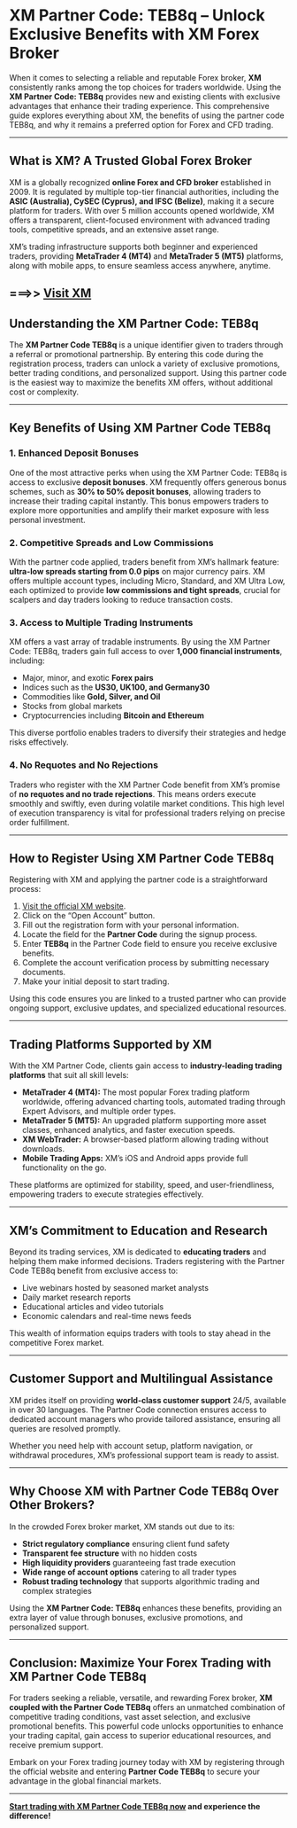 # **XM Partner Code: TEB8q – Unlock Exclusive Benefits with XM Forex Broker**

When it comes to selecting a reliable and reputable Forex broker, **XM** consistently ranks among the top choices for traders worldwide. Using the **XM Partner Code: TEB8q** provides new and existing clients with exclusive advantages that enhance their trading experience. This comprehensive guide explores everything about XM, the benefits of using the partner code TEB8q, and why it remains a preferred option for Forex and CFD trading.

---

## **What is XM? A Trusted Global Forex Broker**

XM is a globally recognized **online Forex and CFD broker** established in 2009. It is regulated by multiple top-tier financial authorities, including the **ASIC (Australia), CySEC (Cyprus), and IFSC (Belize)**, making it a secure platform for traders. With over 5 million accounts opened worldwide, XM offers a transparent, client-focused environment with advanced trading tools, competitive spreads, and an extensive asset range.

XM’s trading infrastructure supports both beginner and experienced traders, providing **MetaTrader 4 (MT4)** and **MetaTrader 5 (MT5)** platforms, along with mobile apps, to ensure seamless access anywhere, anytime.

===>> [Visit XM](https://affs.click/TEB8q)
---

## **Understanding the XM Partner Code: TEB8q**

The **XM Partner Code TEB8q** is a unique identifier given to traders through a referral or promotional partnership. By entering this code during the registration process, traders can unlock a variety of exclusive promotions, better trading conditions, and personalized support. Using this partner code is the easiest way to maximize the benefits XM offers, without additional cost or complexity.

---

## **Key Benefits of Using XM Partner Code TEB8q**

### **1. Enhanced Deposit Bonuses**

One of the most attractive perks when using the XM Partner Code: TEB8q is access to exclusive **deposit bonuses**. XM frequently offers generous bonus schemes, such as **30% to 50% deposit bonuses**, allowing traders to increase their trading capital instantly. This bonus empowers traders to explore more opportunities and amplify their market exposure with less personal investment.

### **2. Competitive Spreads and Low Commissions**

With the partner code applied, traders benefit from XM’s hallmark feature: **ultra-low spreads starting from 0.0 pips** on major currency pairs. XM offers multiple account types, including Micro, Standard, and XM Ultra Low, each optimized to provide **low commissions and tight spreads**, crucial for scalpers and day traders looking to reduce transaction costs.

### **3. Access to Multiple Trading Instruments**

XM offers a vast array of tradable instruments. By using the XM Partner Code: TEB8q, traders gain full access to over **1,000 financial instruments**, including:

- Major, minor, and exotic **Forex pairs**
- Indices such as the **US30, UK100, and Germany30**
- Commodities like **Gold, Silver, and Oil**
- Stocks from global markets
- Cryptocurrencies including **Bitcoin and Ethereum**

This diverse portfolio enables traders to diversify their strategies and hedge risks effectively.

### **4. No Requotes and No Rejections**

Traders who register with the XM Partner Code benefit from XM’s promise of **no requotes and no trade rejections**. This means orders execute smoothly and swiftly, even during volatile market conditions. This high level of execution transparency is vital for professional traders relying on precise order fulfillment.

---

## **How to Register Using XM Partner Code TEB8q**

Registering with XM and applying the partner code is a straightforward process:

1. [Visit the official XM website](https://affs.click/TEB8q).
2. Click on the “Open Account” button.
3. Fill out the registration form with your personal information.
4. Locate the field for the **Partner Code** during the signup process.
5. Enter **TEB8q** in the Partner Code field to ensure you receive exclusive benefits.
6. Complete the account verification process by submitting necessary documents.
7. Make your initial deposit to start trading.

Using this code ensures you are linked to a trusted partner who can provide ongoing support, exclusive updates, and specialized educational resources.

---

## **Trading Platforms Supported by XM**

With the XM Partner Code, clients gain access to **industry-leading trading platforms** that suit all skill levels:

- **MetaTrader 4 (MT4):** The most popular Forex trading platform worldwide, offering advanced charting tools, automated trading through Expert Advisors, and multiple order types.
- **MetaTrader 5 (MT5):** An upgraded platform supporting more asset classes, enhanced analytics, and faster execution speeds.
- **XM WebTrader:** A browser-based platform allowing trading without downloads.
- **Mobile Trading Apps:** XM’s iOS and Android apps provide full functionality on the go.

These platforms are optimized for stability, speed, and user-friendliness, empowering traders to execute strategies effectively.

---

## **XM’s Commitment to Education and Research**

Beyond its trading services, XM is dedicated to **educating traders** and helping them make informed decisions. Traders registering with the Partner Code TEB8q benefit from exclusive access to:

- Live webinars hosted by seasoned market analysts
- Daily market research reports
- Educational articles and video tutorials
- Economic calendars and real-time news feeds

This wealth of information equips traders with tools to stay ahead in the competitive Forex market.

---

## **Customer Support and Multilingual Assistance**

XM prides itself on providing **world-class customer support** 24/5, available in over 30 languages. The Partner Code connection ensures access to dedicated account managers who provide tailored assistance, ensuring all queries are resolved promptly.

Whether you need help with account setup, platform navigation, or withdrawal procedures, XM’s professional support team is ready to assist.

---

## **Why Choose XM with Partner Code TEB8q Over Other Brokers?**

In the crowded Forex broker market, XM stands out due to its:

- **Strict regulatory compliance** ensuring client fund safety
- **Transparent fee structure** with no hidden costs
- **High liquidity providers** guaranteeing fast trade execution
- **Wide range of account options** catering to all trader types
- **Robust trading technology** that supports algorithmic trading and complex strategies

Using the **XM Partner Code: TEB8q** enhances these benefits, providing an extra layer of value through bonuses, exclusive promotions, and personalized support.

---

## **Conclusion: Maximize Your Forex Trading with XM Partner Code TEB8q**

For traders seeking a reliable, versatile, and rewarding Forex broker, **XM coupled with the Partner Code TEB8q** offers an unmatched combination of competitive trading conditions, vast asset selection, and exclusive promotional benefits. This powerful code unlocks opportunities to enhance your trading capital, gain access to superior educational resources, and receive premium support.

Embark on your Forex trading journey today with XM by registering through the official website and entering **Partner Code TEB8q** to secure your advantage in the global financial markets.

---

**[Start trading with XM Partner Code TEB8q now](https://affs.click/TEB8q) and experience the difference!**
